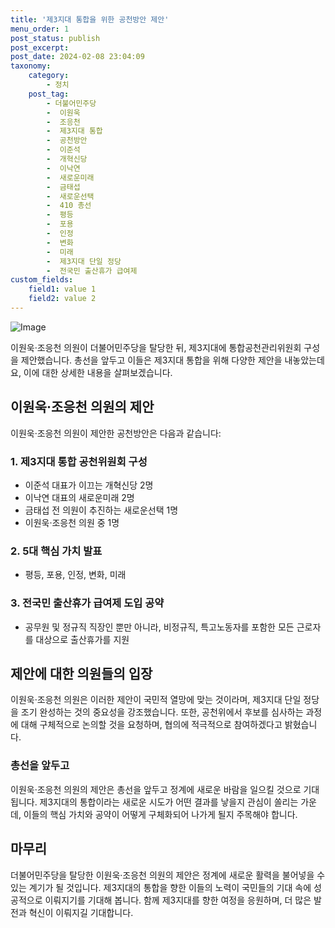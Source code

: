 ```yaml
---
title: '제3지대 통합을 위한 공천방안 제안'
menu_order: 1
post_status: publish
post_excerpt: 
post_date: 2024-02-08 23:04:09
taxonomy:
    category:
        - 정치
    post_tag:
        - 더불어민주당
        -  이원욱
        -  조응천
        -  제3지대 통합
        -  공천방안
        -  이준석
        -  개혁신당
        -  이낙연
        -  새로운미래
        -  금태섭
        -  새로운선택
        -  410 총선
        -  평등
        -  포용
        -  인정
        -  변화
        -  미래
        -  제3지대 단일 정당
        -  전국민 출산휴가 급여제
custom_fields:
    field1: value 1
    field2: value 2
---
```


![Image](https://imgnews.pstatic.net/image/366/2024/02/06/0000968567_001_20240206153501324.jpg?type=w647)

이원욱·조응천 의원이 더불어민주당을 탈당한 뒤, 제3지대에 통합공천관리위원회 구성을 제안했습니다. 총선을 앞두고 이들은 제3지대 통합을 위해 다양한 제안을 내놓았는데요, 이에 대한 상세한 내용을 살펴보겠습니다.
## 이원욱·조응천 의원의 제안
이원욱·조응천 의원이 제안한 공천방안은 다음과 같습니다:
### 1. 제3지대 통합 공천위원회 구성
- 이준석 대표가 이끄는 개혁신당 2명
- 이낙연 대표의 새로운미래 2명
- 금태섭 전 의원이 추진하는 새로운선택 1명
- 이원욱·조응천 의원 중 1명
### 2. 5대 핵심 가치 발표
- 평등, 포용, 인정, 변화, 미래
### 3. 전국민 출산휴가 급여제 도입 공약
- 공무원 및 정규직 직장인 뿐만 아니라, 비정규직, 특고노동자를 포함한 모든 근로자를 대상으로 출산휴가를 지원
## 제안에 대한 의원들의 입장
이원욱·조응천 의원은 이러한 제안이 국민적 열망에 맞는 것이라며, 제3지대 단일 정당을 조기 완성하는 것의 중요성을 강조했습니다. 또한, 공천위에서 후보를 심사하는 과정에 대해 구체적으로 논의할 것을 요청하며, 협의에 적극적으로 참여하겠다고 밝혔습니다.
### 총선을 앞두고
이원욱·조응천 의원의 제안은 총선을 앞두고 정계에 새로운 바람을 일으킬 것으로 기대됩니다. 제3지대의 통합이라는 새로운 시도가 어떤 결과를 낳을지 관심이 쏠리는 가운데, 이들의 핵심 가치와 공약이 어떻게 구체화되어 나가게 될지 주목해야 합니다.
## 마무리
더불어민주당을 탈당한 이원욱·조응천 의원의 제안은 정계에 새로운 활력을 불어넣을 수 있는 계기가 될 것입니다. 제3지대의 통합을 향한 이들의 노력이 국민들의 기대 속에 성공적으로 이뤄지기를 기대해 봅니다. 함께 제3지대를 향한 여정을 응원하며, 더 많은 발전과 혁신이 이뤄지길 기대합니다.
